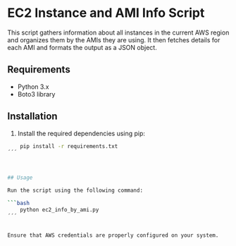 # EC2 Instance and AMI Info Script

This script gathers information about all instances in the current AWS region and organizes them by the AMIs they are using. It then fetches details for each AMI and formats the output as a JSON object.

## Requirements

- Python 3.x
- Boto3 library

## Installation


1. Install the required dependencies using pip:

```bash
    pip install -r requirements.txt
´´´



## Usage

Run the script using the following command:

```bash
    python ec2_info_by_ami.py
´´´


Ensure that AWS credentials are properly configured on your system.
